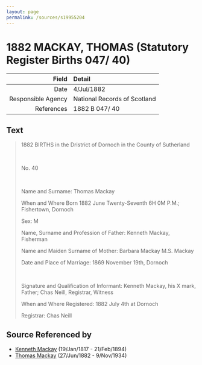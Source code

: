 ```yaml
---
layout: page
permalink: /sources/s19955204
---
```


# 1882 MACKAY, THOMAS (Statutory Register Births 047/ 40)

Field | Detail
---:|:---
Date | 4/Jul/1882
Responsible Agency | National Records of Scotland
References | 1882 B 047/ 40

## Text

> 1882 BIRTHS in the Dristrict of Dornoch in the County of Sutherland
>
> <br/>
>
> No. 40
>
> <br/>
>
> Name and Surname: Thomas Mackay
>
> When and Where Born 1882 June Twenty-Seventh 6H 0M P.M.; Fishertown, Dornoch
>
> Sex: M
>
> Name, Surname and Profession of Father: Kenneth Mackay, Fisherman
>
> Name and Maiden Surname of Mother: Barbara Mackay M.S. Mackay
>
> Date and Place of Marriage: 1869 November 19th, Dornoch
>
> <br/>
>
> Signature and Qualification of Informant: Kenneth Mackay, his X mark, Father; Chas Neill, Registrar, Witness
>
> When and Where Registered: 1882 July 4th at Dornoch
>
> Registrar: Chas Neill
>

## Source Referenced by

* [Kenneth Mackay](../people/@21362348@-kenneth-mackay-b1817-1-19-d1894-2-21.md) (19/Jan/1817 - 21/Feb/1894)
* [Thomas Mackay](../people/@5045152@-thomas-mackay-b1882-6-27-d1934-11-9.md) (27/Jun/1882 - 9/Nov/1934)
